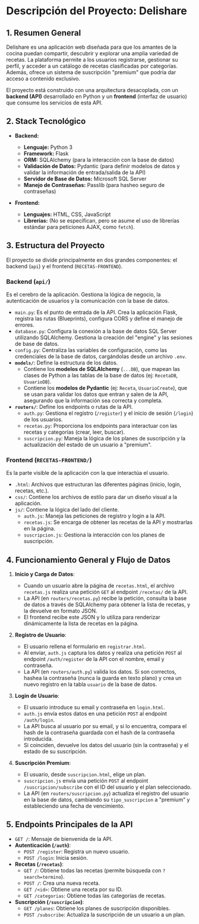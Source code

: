 
# Descripción del Proyecto: Delishare

## 1. Resumen General

Delishare es una aplicación web diseñada para que los amantes de la cocina puedan compartir, descubrir y explorar una amplia variedad de recetas. La plataforma permite a los usuarios registrarse, gestionar su perfil, y acceder a un catálogo de recetas clasificadas por categorías. Además, ofrece un sistema de suscripción "premium" que podría dar acceso a contenido exclusivo.

El proyecto está construido con una arquitectura desacoplada, con un **backend (API)** desarrollado en Python y un **frontend** (interfaz de usuario) que consume los servicios de esta API.

## 2. Stack Tecnológico

- **Backend:**
  - **Lenguaje:** Python 3
  - **Framework:** Flask
  - **ORM:** SQLAlchemy (para la interacción con la base de datos)
  - **Validación de Datos:** Pydantic (para definir modelos de datos y validar la información de entrada/salida de la API)
  - **Servidor de Base de Datos:** Microsoft SQL Server
  - **Manejo de Contraseñas:** Passlib (para hasheo seguro de contraseñas)

- **Frontend:**
  - **Lenguajes:** HTML, CSS, JavaScript
  - **Librerías:** (No se especifican, pero se asume el uso de librerías estándar para peticiones AJAX, como `fetch`).

## 3. Estructura del Proyecto

El proyecto se divide principalmente en dos grandes componentes: el backend (`api`) y el frontend (`RECETAS-FRONTEND`).

### Backend (`api/`)

Es el cerebro de la aplicación. Gestiona la lógica de negocio, la autenticación de usuarios y la comunicación con la base de datos.

- `main.py`: Es el punto de entrada de la API. Crea la aplicación Flask, registra las rutas (Blueprints), configura CORS y define el manejo de errores.
- `database.py`: Configura la conexión a la base de datos SQL Server utilizando SQLAlchemy. Gestiona la creación del "engine" y las sesiones de base de datos.
- `config.py`: Centraliza las variables de configuración, como las credenciales de la base de datos, cargándolas desde un archivo `.env`.
- **`models/`**: Define la estructura de los datos.
    - Contiene los **modelos de SQLAlchemy** (`...DB`), que mapean las clases de Python a las tablas de la base de datos (ej: `RecetaDB`, `UsuarioDB`).
    - Contiene los **modelos de Pydantic** (ej: `Receta`, `UsuarioCreate`), que se usan para validar los datos que entran y salen de la API, asegurando que la información sea correcta y completa.
- **`routers/`**: Define los endpoints o rutas de la API.
    - `auth.py`: Gestiona el registro (`/register`) y el inicio de sesión (`/login`) de los usuarios.
    - `recetas.py`: Proporciona los endpoints para interactuar con las recetas y categorías (crear, leer, buscar).
    - `suscripcion.py`: Maneja la lógica de los planes de suscripción y la actualización del estado de un usuario a "premium".

### Frontend (`RECETAS-FRONTEND/`)

Es la parte visible de la aplicación con la que interactúa el usuario.

- `.html`: Archivos que estructuran las diferentes páginas (inicio, login, recetas, etc.).
- `css/`: Contiene los archivos de estilo para dar un diseño visual a la aplicación.
- `js/`: Contiene la lógica del lado del cliente.
    - `auth.js`: Maneja las peticiones de registro y login a la API.
    - `recetas.js`: Se encarga de obtener las recetas de la API y mostrarlas en la página.
    - `suscripcion.js`: Gestiona la interacción con los planes de suscripción.

## 4. Funcionamiento General y Flujo de Datos

1.  **Inicio y Carga de Datos**:
    - Cuando un usuario abre la página de `recetas.html`, el archivo `recetas.js` realiza una petición `GET` al endpoint `/recetas/` de la API.
    - La API (en `routers/recetas.py`) recibe la petición, consulta la base de datos a través de SQLAlchemy para obtener la lista de recetas, y la devuelve en formato JSON.
    - El frontend recibe este JSON y lo utiliza para renderizar dinámicamente la lista de recetas en la página.

2.  **Registro de Usuario**:
    - El usuario rellena el formulario en `registrar.html`.
    - Al enviar, `auth.js` captura los datos y realiza una petición `POST` al endpoint `/auth/register` de la API con el nombre, email y contraseña.
    - La API (en `routers/auth.py`) valida los datos. Si son correctos, hashea la contraseña (nunca la guarda en texto plano) y crea un nuevo registro en la tabla `usuario` de la base de datos.

3.  **Login de Usuario**:
    - El usuario introduce su email y contraseña en `login.html`.
    - `auth.js` envía estos datos en una petición `POST` al endpoint `/auth/login`.
    - La API busca al usuario por su email, y si lo encuentra, compara el hash de la contraseña guardada con el hash de la contraseña introducida.
    - Si coinciden, devuelve los datos del usuario (sin la contraseña) y el estado de su suscripción.

4.  **Suscripción Premium**:
    - El usuario, desde `suscripcion.html`, elige un plan.
    - `suscripcion.js` envía una petición `POST` al endpoint `/suscripcion/subscribe` con el ID del usuario y el plan seleccionado.
    - La API (en `routers/suscripcion.py`) actualiza el registro del usuario en la base de datos, cambiando su `tipo_suscripcion` a "premium" y estableciendo una fecha de vencimiento.

## 5. Endpoints Principales de la API

- `GET /`: Mensaje de bienvenida de la API.
- **Autenticación (`/auth`)**:
    - `POST /register`: Registra un nuevo usuario.
    - `POST /login`: Inicia sesión.
- **Recetas (`/recetas`)**:
    - `GET /`: Obtiene todas las recetas (permite búsqueda con `?search=termino`).
    - `POST /`: Crea una nueva receta.
    - `GET /<id>`: Obtiene una receta por su ID.
    - `GET /categorias`: Obtiene todas las categorías de recetas.
- **Suscripción (`/suscripcion`)**:
    - `GET /planes`: Obtiene los planes de suscripción disponibles.
    - `POST /subscribe`: Actualiza la suscripción de un usuario a un plan.

